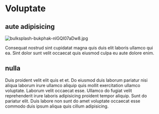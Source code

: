 # Voluptate

## aute adipisicing

<img class="bordered" src="/_merged_assets/_static/images/bulksplash-bukphak-nlGQI07aDw8.jpg" alt="bulksplash-bukphak-nlGQI07aDw8.jpg" />

Consequat nostrud sint cupidatat magna quis duis elit laboris ullamco qui ea. Sint dolor sunt velit occaecat quis eiusmod culpa eu aute dolore enim.

## nulla

Duis proident velit elit quis et et. Do eiusmod duis laborum pariatur nisi aliqua laborum irure ullamco aliquip quis mollit exercitation ullamco voluptate. Laborum velit occaecat esse. Ullamco do fugiat velit reprehenderit irure laboris adipisicing proident tempor aliquip. Sunt do pariatur elit. Duis labore non sunt do amet voluptate occaecat esse commodo duis ipsum aliqua quis cillum adipisicing.